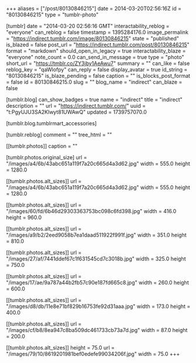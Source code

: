 +++
aliases = ["/post/80130846215"]
date = 2014-03-20T02:56:16Z
id = "80130846215"
type = "tumblr-photo"

[tumblr]
date = "2014-03-20 02:56:16 GMT"
interactability_reblog = "everyone"
can_reblog = false
timestamp = 1395284176.0
image_permalink = "https://indirect.tumblr.com/image/80130846215"
state = "published"
is_blazed = false
post_url = "https://indirect.tumblr.com/post/80130846215"
format = "markdown"
should_open_in_legacy = true
interactability_blaze = "everyone"
note_count = 0.0
can_send_in_message = true
type = "photo"
short_url = "https://tmblr.co/ZY3jby1AeAwu7"
summary = ""
can_like = false
reblog_key = "qaWlofpy"
can_reply = false
display_avatar = true
id_string = "80130846215"
is_blaze_pending = false
caption = ""
is_blocks_post_format = false
id = 80130846215.0
slug = ""
blog_name = "indirect"
can_blaze = false

[tumblr.blog]
can_show_badges = true
name = "indirect"
title = "indirect"
description = ""
url = "https://indirect.tumblr.com/"
uuid = "t:PgyUJU3SA2Klwyt81UWAwQ"
updated = 1739757070.0

[tumblr.blog.tumblrmart_accessories]

[tumblr.reblog]
comment = ""
tree_html = ""

[[tumblr.photos]]
caption = ""

[tumblr.photos.original_size]
url = "/images/a4/6b/43abc651a119f7a20c665d4a3d62.jpg"
width = 555.0
height = 1280.0

[[tumblr.photos.alt_sizes]]
url = "/images/a4/6b/43abc651a119f7a20c665d4a3d62.jpg"
width = 555.0
height = 1280.0

[[tumblr.photos.alt_sizes]]
url = "/images/60/fd/6b46d29303363753bc098c6fd398.jpg"
width = 416.0
height = 960.0

[[tumblr.photos.alt_sizes]]
url = "/images/a9/b2/2eed9058b7ea1daad511922f991f.jpg"
width = 351.0
height = 810.0

[[tumblr.photos.alt_sizes]]
url = "/images/27/af/7441ddef67c1f631545cd7c3018b.jpg"
width = 325.0
height = 750.0

[[tumblr.photos.alt_sizes]]
url = "/images/17/ae/9a787a44b2fb57c90e187fd665c8.jpg"
width = 260.0
height = 600.0

[[tumblr.photos.alt_sizes]]
url = "/images/d8/db/11e8e71bf829b16753fe92d31aaa.jpg"
width = 173.0
height = 400.0

[[tumblr.photos.alt_sizes]]
url = "/images/cf/b8/8ea947c8ba509dc461733cb73a7d.jpg"
width = 87.0
height = 200.0

[[tumblr.photos.alt_sizes]]
height = 75.0
url = "/images/79/10/8619201981bef0edefe99034206f.jpg"
width = 75.0
+++
